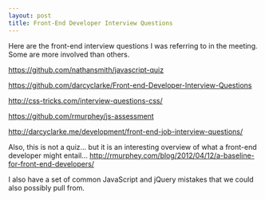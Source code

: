 ```yaml
---
layout: post
title: Front-End Developer Interview Questions
---
```


Here are the front-end interview questions I was referring to in the meeting. Some are more involved than others.

https://github.com/nathansmith/javascript-quiz

https://github.com/darcyclarke/Front-end-Developer-Interview-Questions

http://css-tricks.com/interview-questions-css/

https://github.com/rmurphey/js-assessment

http://darcyclarke.me/development/front-end-job-interview-questions/

Also, this is not a quiz… but it is an interesting overview of what a front-end developer might entail… 
http://rmurphey.com/blog/2012/04/12/a-baseline-for-front-end-developers/

I also have a set of common JavaScript and jQuery mistakes that we could also possibly pull from.
